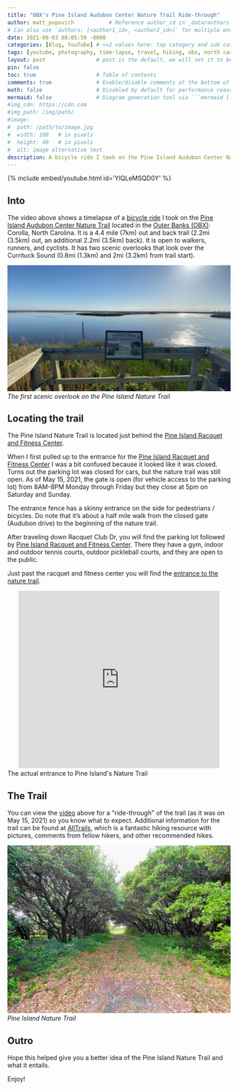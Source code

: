 ```yaml
---
title: "OBX's Pine Island Audubon Center Nature Trail Ride-through"
author: matt_popovich           # Reference author_id in _data/authors.yml
# Can also use `authors: [<author1_id>, <author2_id>]` for multiple entries
date: 2021-08-03 08:05:50 -0600
categories: [Blog, YouTube] # <=2 values here: top category and sub category
tags: [youtube, photography, time-lapse, travel, hiking, obx, north carolina]       # TAG names should always be lowercase
layout: post                # post is the default, we will set it to be explicit
pin: false
toc: true                   # Table of contents
comments: true              # Enable/disable comments at the bottom of the post
math: false                 # Disabled by default for performance reasons
mermaid: false              # Diagram generation tool via ```mermaid [...]```
#img_cdn: https://cdn.com
#img_path: /img/path/
#image:
#  path: /path/to/image.jpg
#  width: 100   # in pixels
#  height: 40   # in pixels
#  alt: image alternative text
description: A bicycle ride I took on the Pine Island Audubon Center Nature Trail located in Corolla, North Carolina.
---
```


{% include embed/youtube.html id='YlQLeMSQD0Y' %}

## Into
The video above shows a timelapse of a [bicycle ride](https://www.strava.com/activities/5303657216) I took on the [Pine Island Audubon Center Nature Trail](https://pineisland.audubon.org/visit/landing/nature-trail) located in the [Outer Banks (OBX)](https://en.wikipedia.org/wiki/Outer_Banks): Corolla, North Carolina. It is a 4.4 mile (7km) out and back trail (2.2mi (3.5km) out, an additional 2.2mi (3.5km) back). It is open to walkers, runners, and cyclists. It has two scenic overlooks that look over the Currituck Sound (0.8mi (1.3km) and 2mi (3.2km) from trail start).

![The first scenic overlook on the Pine Island Nature Trail](/assets/img/posts/2021-08-03-obxs-pine-island-audubon-center-nature-trail-ride-through/PineIslandNatureTrailScenicOverlook1_2021-05-15.jpg)
*The first scenic overlook on the Pine Island Nature Trail*

## Locating the trail

The Pine Island Nature Trail is located just behind the [Pine Island Racquet and Fitness Center](https://maps.app.goo.gl/mfkWJ9JAQ73AtgHEA).

When I first pulled up to the entrance for the [Pine Island Racquet and Fitness Center](https://maps.app.goo.gl/mfkWJ9JAQ73AtgHEA) I was a bit confused because it looked like it was closed. Turns out the parking lot was closed for cars, but the nature trail was still open. As of May 15, 2021, the gate is open (for vehicle access to the parking lot) from 8AM-8PM Monday through Friday but they close at 5pm on Saturday and Sunday.

The entrance fence has a skinny entrance on the side for pedestrians / bicycles. Do note that it’s about a half mile walk from the closed gate (Audubon drive) to the beginning of the nature trail.

After traveling down Racquet Club Dr, you will find the parking lot followed by [Pine Island Racquet and Fitness Center](https://maps.app.goo.gl/mfkWJ9JAQ73AtgHEA). There they have a gym, indoor and outdoor tennis courts, outdoor pickleball courts, and they are open to the public.

Just past the racquet and fitness center you will find the [entrance to the nature trail](https://maps.app.goo.gl/JP6gjpuQDX5nQKy68).

<div style="text-align:center">
<iframe src="https://www.google.com/maps/embed?pb=!1m14!1m8!1m3!1d3217.2812546041314!2d-75.7893237!3d36.2569501!3m2!1i1024!2i768!4f13.1!3m3!1m2!1s0x89a527ec6cf7f685%3A0x1f2bd1a51acf4198!2sThe%20Nature%20Trail!5e0!3m2!1sen!2sus!4v1712981888233!5m2!1sen!2sus" width="90%" height="400" style="border:0;" allowfullscreen="" loading="lazy" referrerpolicy="no-referrer-when-downgrade"></iframe>
</div>
<my-caption>The actual entrance to Pine Island's Nature Trail</my-caption>

## The Trail

You can view the [video](https://youtu.be/YlQLeMSQD0Y) above for a "ride-through" of the trail (as it was on May 15, 2021) so you know what to expect. Additional information for the trail can be found at [AllTrails](https://www.alltrails.com/trail/us/north-carolina/pine-island-audubon-center-nature-trail), which is a fantastic hiking resource with pictures, comments from fellow hikers, and other recommended hikes.

![Pine Island Nature Trail](/assets/img/posts/2021-08-03-obxs-pine-island-audubon-center-nature-trail-ride-through/PineIslandNatureTrail.jpg)
*Pine Island Nature Trail*

## Outro

Hope this helped give you a better idea of the Pine Island Nature Trail and what it entails.

Enjoy!

<!--
I could not find embedded audio for any of these:

“Wonder Sound Alt. Version (Instrumental)” by Telethon: https://audiio.com/telethon/mountain-lines/wonder-sound-alt-version-instrumental
“Skyline (Instrumental)” by Matthew L. Fisher: https://audiio.com/matthew-l-fisher/matthew-l-fisher/skyline-instrumental
“Route 22 (Instrumental)” by Bamboo: https://audiio.com/bamboo/farther-along/route-22-instrumental
-->
